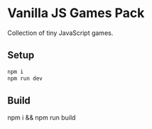 # Vanilla JS Games Pack

Collection of tiny JavaScript games.

## Setup
```bash
npm i
npm run dev
```

## Build
npm i && npm run build